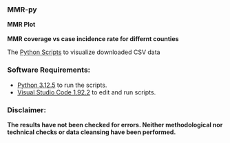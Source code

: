 ### MMR-py 
**MMR Plot** 
<br>
<br>**MMR coverage vs case incidence rate for differnt counties**

The [Python Scripts](https://github.com/gitfrid/CzechFOI-SIM/tree/main/Py%20Scripts) to visualize downloaded CSV data


### Software Requirements:
- [Python 3.12.5](https://www.python.org/downloads/) to run the scripts.
- [Visual Studio Code 1.92.2](https://code.visualstudio.com/download) to edit and run scripts.

### Disclaimer:
**The results have not been checked for errors. Neither methodological nor technical checks or data cleansing have been performed.**
